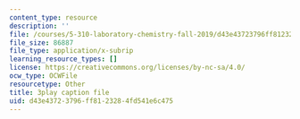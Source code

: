 ```yaml
---
content_type: resource
description: ''
file: /courses/5-310-laboratory-chemistry-fall-2019/d43e43723796ff8123284fd541e6c475_sukzgrxfSx8.srt
file_size: 86887
file_type: application/x-subrip
learning_resource_types: []
license: https://creativecommons.org/licenses/by-nc-sa/4.0/
ocw_type: OCWFile
resourcetype: Other
title: 3play caption file
uid: d43e4372-3796-ff81-2328-4fd541e6c475
---
```

